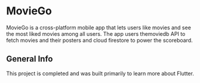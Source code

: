 # MovieGo

MovieGo is a cross-platform mobile app that lets users like movies and see the most liked movies among all users. The app users themoviedb API to fetch movies and their posters and cloud firestore to power the scoreboard.

## General Info

This project is completed and was built primarily to learn more about Flutter. 
